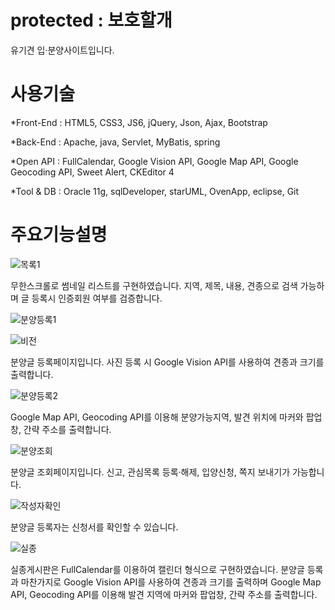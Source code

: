 # protected : 보호할개
유기견 입·분양사이트입니다.




# 사용기술
*Front-End : HTML5, CSS3, JS6, jQuery, Json, Ajax, Bootstrap

*Back-End : Apache, java, Servlet, MyBatis, spring

*Open API : FullCalendar, Google Vision API, Google Map API, Google Geocoding API, Sweet Alert, CKEditor 4

*Tool & DB : Oracle 11g, sqlDeveloper, starUML, OvenApp, eclipse, Git




# 주요기능설명

![목록1](<img src="https://user-images.githubusercontent.com/50124719/70513419-eb88f880-1b74-11ea-825f-57729a40f4fb.png" width="500" height="500>)

무한스크롤로 썸네일 리스트를 구현하였습니다. 지역, 제목, 내용, 견종으로 검색 가능하며 글 등록시 인증회원 여부를 검증합니다.

![분양등록1](https://user-images.githubusercontent.com/50124719/70514291-b5e50f00-1b76-11ea-8bdb-5ca38f7cb157.png)

![비전](https://user-images.githubusercontent.com/50124719/70514847-b29e5300-1b77-11ea-8a27-9e487d6709e5.gif)

분양글 등록페이지입니다. 사진 등록 시 Google Vision API를 사용하여 견종과 크기를 출력합니다.

![분양등록2 ](https://user-images.githubusercontent.com/50124719/70515164-39ebc680-1b78-11ea-861d-6b217142cc54.png)

Google Map API, Geocoding API를 이용해 분양가능지역, 발견 위치에 마커와 팝업창, 간략 주소를 출력합니다.

![분양조회](https://user-images.githubusercontent.com/50124719/70516129-c945a980-1b79-11ea-8fe0-629025964da5.png)

분양글 조회페이지입니다. 신고, 관심목록 등록·해제, 입양신청, 쪽지 보내기가 가능합니다.

![작성자확인](https://user-images.githubusercontent.com/50124719/70515780-3dcc1880-1b79-11ea-84a3-407a53c93720.png)

분양글 등록자는 신청서를 확인할 수 있습니다.

![실종](https://user-images.githubusercontent.com/50124719/70516126-c8ad1300-1b79-11ea-9502-52259771845c.png)

실종게시판은 FullCalendar를 이용하여 캘린더 형식으로 구현하였습니다.
분양글 등록과 마찬가지로 Google Vision API를 사용하여 견종과 크기를 출력하며 Google Map API, Geocoding API를 이용해 발견 지역에 마커와 팝업창, 간략 주소를 출력합니다.
